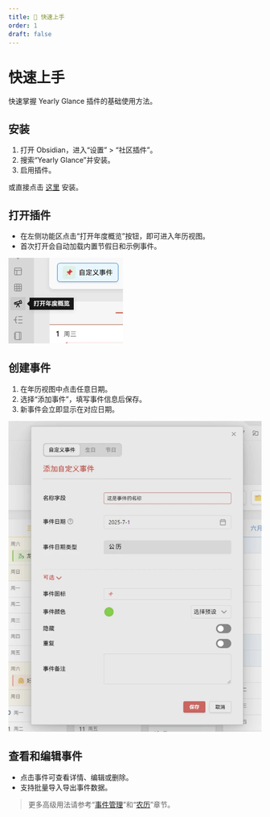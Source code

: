```yaml
---
title: 🚀 快速上手
order: 1
draft: false
---
```


# 快速上手

快速掌握 Yearly Glance 插件的基础使用方法。

## 安装

1. 打开 Obsidian，进入“设置” > “社区插件”。
2. 搜索“Yearly Glance”并安装。
3. 启用插件。

或直接点击 [这里](https://obsidian.md/plugins?id=yearly-glance) 安装。

## 打开插件

- 在左侧功能区点击“打开年度概览”按钮，即可进入年历视图。
- 首次打开会自动加载内置节假日和示例事件。

![ribbon](../../../public/images/doc/YG/ribbon-zh.webp)

## 创建事件

1. 在年历视图中点击任意日期。
2. 选择“添加事件”，填写事件信息后保存。
3. 新事件会立即显示在对应日期。

![create-event](../../../public/images/doc/YG/create-event-zh.webp)

## 查看和编辑事件

- 点击事件可查看详情、编辑或删除。
- 支持批量导入导出事件数据。

> 更多高级用法请参考“[事件管理](./event)”和“[农历](./lunar)”章节。